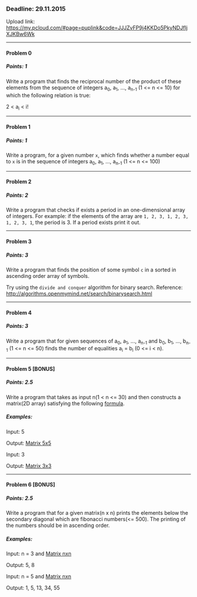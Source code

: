 ### Deadline: 29.11.2015

Upload link: https://my.pcloud.com/#page=puplink&code=JJJZvFP9j4KKDo5PkyNDJfIjXJKBw6Wk

---

#### Problem 0
##### Points: 1 

Write a program that finds the reciprocal number of the product of these elements from the sequence of integers a<sub>0</sub>, a<sub>1</sub>, ..., a<sub>n-1</sub> (1 <= n <= 10) for which the following relation is true:

2 < a<sub>i</sub> < i!

---

#### Problem 1
##### Points: 1

Write a program, for a given number `x`, which finds whether a number equal to `x` is in the sequence of integers a<sub>0</sub>, a<sub>1</sub>, ..., a<sub>n-1</sub> (1 <= n <= 100) 

---

#### Problem 2
##### Points: 2

Write a program that checks if exists a period in an one-dimensional array of integers. For example: if the elements of the array are `1, 2, 3, 1, 2, 3, 1, 2, 3, 1`, the period is 3. If a period exists print it out.

---

#### Problem 3
##### Points: 3

Write a program that finds the position of some symbol `c` in a sorted in ascending order array of symbols.

Try using the `divide and conquer` algorithm for binary search. Reference: http://algorithms.openmymind.net/search/binarysearch.html

---

#### Problem 4
##### Points: 3

Write a program that for given sequences of a<sub>0</sub>, a<sub>1</sub>, ..., a<sub>n-1</sub> and b<sub>0</sub>, b<sub>1</sub>, ..., b<sub>n-1</sub> (1 <= n <= 50) finds the number of equalities a<sub>i</sub> = b<sub>i</sub> (0 <= i < n).

---

#### Problem 5 [BONUS]
##### Points: 2.5

Write a program that takes as input n(1 < n <= 30) and then constructs a matrix(2D array) satisfying the following [formula](https://gyazo.com/ab445dc488b95c81c684495994dc8273).

##### Examples:

Input: 5

Output: 
[Matrix 5x5](https://gyazo.com/028ead6cc4dbe388a1d679fa51786e68)


Input: 3

Output: 
[Matrix 3x3](https://gyazo.com/9a0c4c5391c540847fe5c6ca3f5507ab)


---

#### Problem 6 [BONUS]
##### Points: 2.5

Write a program that for a given matrix(n x n) prints the elements below the secondary diagonal which are fibonacci numbers(<= 500). The printing of the numbers should be in ascending order.

##### Examples:

Input: n = 3 and [Matrix nxn](https://gyazo.com/87bc3d41dabd6dd43604d2cd74a2e16d)

Output: 5, 8


Input: n = 5 and [Matrix nxn](https://gyazo.com/8a70aa9fbb3846088c29161073775359)

Output: 1, 5, 13, 34, 55
